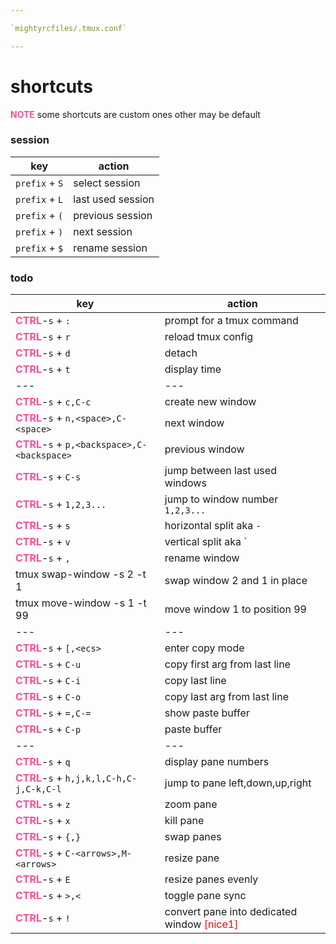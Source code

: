 ```yaml
---

`mightyrcfiles/.tmux.conf`

---
```



# shortcuts

<span style="color:#ff4d94">**NOTE**</span> some shortcuts are custom ones
other may be default

### session

key | action
-|-
`prefix` + `S` | select session
`prefix` + `L` | last used session
`prefix` + `(` | previous session
`prefix` + `)` | next session
`prefix` + `$` | rename session

### todo
key | action
-|-
<span style="color:#ff4d94">**CTRL**</span>-`s` + `:` | prompt for a tmux command
<span style="color:#ff4d94">**CTRL**</span>-`s` + `r` | reload tmux config
<span style="color:#ff4d94">**CTRL**</span>-`s` + `d` | detach
<span style="color:#ff4d94">**CTRL**</span>-`s` + `t` | display time
---|---
<span style="color:#ff4d94">**CTRL**</span>-`s` + `c,C-c` | create new window
<span style="color:#ff4d94">**CTRL**</span>-`s` + `n,<space>,C-<space>` | next window
<span style="color:#ff4d94">**CTRL**</span>-`s` + `p,<backspace>,C-<backspace>` | previous window
<span style="color:#ff4d94">**CTRL**</span>-`s` + `C-s` | jump between last used windows
<span style="color:#ff4d94">**CTRL**</span>-`s` + `1,2,3...` | jump to window number `1,2,3...`
<span style="color:#ff4d94">**CTRL**</span>-`s` + `s` | horizontal split aka `-`
<span style="color:#ff4d94">**CTRL**</span>-`s` + `v` | vertical split aka `|`
<span style="color:#ff4d94">**CTRL**</span>-`s` + `,` | rename window
tmux swap-window -s 2 -t 1 | swap window 2 and 1 in place
tmux move-window -s 1 -t 99 | move window 1 to position 99
---|---
<span style="color:#ff4d94">**CTRL**</span>-`s` + `[,<ecs>` | enter copy mode
<span style="color:#ff4d94">**CTRL**</span>-`s` + `C-u` | copy first arg from last line
<span style="color:#ff4d94">**CTRL**</span>-`s` + `C-i` | copy last line
<span style="color:#ff4d94">**CTRL**</span>-`s` + `C-o` | copy last arg from last line
<span style="color:#ff4d94">**CTRL**</span>-`s` + `=,C-=` | show paste buffer
<span style="color:#ff4d94">**CTRL**</span>-`s` + `C-p` | paste buffer
---|---
<span style="color:#ff4d94">**CTRL**</span>-`s` + `q` | display pane numbers
<span style="color:#ff4d94">**CTRL**</span>-`s` + `h,j,k,l,C-h,C-j,C-k,C-l`  | jump to pane left,down,up,right
<span style="color:#ff4d94">**CTRL**</span>-`s` + `z` | zoom pane
<span style="color:#ff4d94">**CTRL**</span>-`s` + `x` | kill pane
<span style="color:#ff4d94">**CTRL**</span>-`s` + `{,}` | swap panes
<span style="color:#ff4d94">**CTRL**</span>-`s` + `C-<arrows>,M-<arrows>` | resize pane
<span style="color:#ff4d94">**CTRL**</span>-`s` + `E` | resize panes evenly
<span style="color:#ff4d94">**CTRL**</span>-`s` + `>,<` | toggle pane sync
<span style="color:#ff4d94">**CTRL**</span>-`s` + `!` | convert pane into dedicated window <span style="color:red">[nice1]</span>

